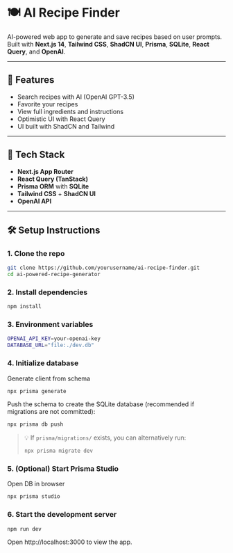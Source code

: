# 🍽️ AI Recipe Finder

AI-powered web app to generate and save recipes based on user prompts. Built with **Next.js 14**, **Tailwind CSS**, **ShadCN UI**, **Prisma**, **SQLite**, **React Query**, and **OpenAI**.

---

## 🚀 Features

- Search recipes with AI (OpenAI GPT-3.5)
- Favorite your recipes
- View full ingredients and instructions
- Optimistic UI with React Query
- UI built with ShadCN and Tailwind

---

## 🧱 Tech Stack

- **Next.js App Router**
- **React Query (TanStack)**
- **Prisma ORM** with **SQLite**
- **Tailwind CSS** + **ShadCN UI**
- **OpenAI API**

---

## 🛠️ Setup Instructions

### 1. Clone the repo

```bash
git clone https://github.com/yourusername/ai-recipe-finder.git
cd ai-powered-recipe-generator
```

### 2. Install dependencies

```bash
npm install
```

### 3. Environment variables

```bash
OPENAI_API_KEY=your-openai-key
DATABASE_URL="file:./dev.db"
```

### 4. Initialize database

Generate client from schema

```bash
npx prisma generate
```

Push the schema to create the SQLite database (recommended if migrations are not committed):

```bash
npx prisma db push
```

> 💡 If `prisma/migrations/` exists, you can alternatively run:
>
> ```bash
> npx prisma migrate dev
>
> ```

### 5. (Optional) Start Prisma Studio

Open DB in browser

```bash
npx prisma studio
```

### 6. Start the development server

```bash
npm run dev
```

Open http://localhost:3000 to view the app.
